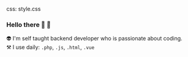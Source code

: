 css: style.css
### Hello there 👋 <span class="waving-hand">👋</span>

<style>
  .waving-hand {
  animation-name: wave-animation;
  animation-duration: 2.5s;
  animation-iteration-count: infinite;
  transform-origin: 70% 70%;
  display: inline-block;
}

@keyframes wave-animation {
  0% { transform: rotate( 0.0deg) }
  15% { transform: rotate(14.0deg) }  /* The following five values can be played with to make the waving more or less extreme */
  30% { transform: rotate(-8.0deg) }
  40% { transform: rotate(14.0deg) }
  50% { transform: rotate(-4.0deg) }
  60% { transform: rotate(10.0deg) }
  70% { transform: rotate( 0.0deg) }  /* Reset for the last half to pause */
 100% { transform: rotate( 0.0deg) }
}
</style>

👽 I'm self taught backend developer who is passionate about coding. <br />
⚒️ I use daily: `.php`, `.js`, `.html`, `.vue`
<!--
**mhQady/mhQady** is a ✨ _special_ ✨ repository because its `README.md` (this file) appears on your GitHub profile.

Here are some ideas to get you started:

- 🔭 I’m currently working on ...
- 🌱 I’m currently learning ...
- 👯 I’m looking to collaborate on ...
- 🤔 I’m looking for help with ...
- 💬 Ask me about ...
- 📫 How to reach me: ...
- 😄 Pronouns: ...
- ⚡ Fun fact: ...
-->
